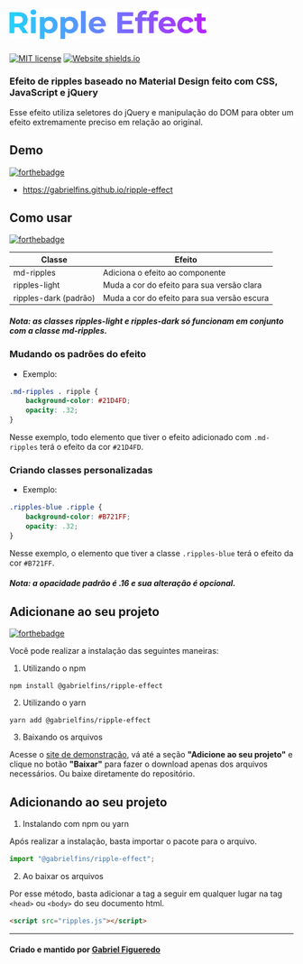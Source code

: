# <img src="images/ripple-effect-logo.svg" alt="Ripple Effect" width="350px" />
[![MIT license](https://img.shields.io/badge/License-MIT-blue.svg)](https://github.com/gabrielfins/ripple-effect/blob/master/LICENSE.md)
[![Website shields.io](https://img.shields.io/website-up-down-green-red/http/shields.io.svg)](https://gabrielfins.github.io/ripple-effect)

### Efeito de ripples baseado no Material Design feito com **CSS, JavaScript e jQuery**

Esse efeito utiliza seletores do jQuery e manipulação do DOM para obter um efeito extremamente preciso em relação ao original.

## Demo
[![forthebadge](https://forthebadge.com/images/badges/built-with-resentment.svg)](https://forthebadge.com)

* https://gabrielfins.github.io/ripple-effect

## Como usar
[![forthebadge](https://forthebadge.com/images/badges/ctrl-c-ctrl-v.svg)](https://forthebadge.com)

Classe | Efeito
-------|-------
md-ripples | Adiciona o efeito ao componente
ripples-light | Muda a cor do efeito para sua versão clara
ripples-dark (padrão) | Muda a cor do efeito para sua versão escura

##### Nota: as classes ripples-light e ripples-dark só funcionam em conjunto com a classe md-ripples.

### Mudando os padrões do efeito

* Exemplo:

```css
.md-ripples . ripple {
    background-color: #21D4FD;
    opacity: .32;
}
```

Nesse exemplo, todo elemento que tiver o efeito adicionado com `.md-ripples` terá o efeito da cor `#21D4FD`.

### Criando classes personalizadas

* Exemplo:

```css
.ripples-blue .ripple {
    background-color: #B721FF;
    opacity: .32;
}
```

Nesse exemplo, o elemento que tiver a classe `.ripples-blue` terá o efeito da cor `#B721FF`.

##### Nota: a opacidade padrão é .16 e sua alteração é opcional.

## Adicionane ao seu projeto
[![forthebadge](https://forthebadge.com/images/badges/powered-by-electricity.svg)](https://forthebadge.com)

Você pode realizar a instalação das seguintes maneiras:

1. Utilizando o npm

```
npm install @gabrielfins/ripple-effect
```

2. Utilizando o yarn

```
yarn add @gabrielfins/ripple-effect
```

3. Baixando os arquivos

Acesse o [site de demonstração](https://gabrielfins.github.io/ripple-effect), vá até a seção **"Adicione ao seu projeto"** e clique no botão **"Baixar"** para fazer o download apenas dos arquivos necessários. Ou baixe diretamente do repositório.

## Adicionando ao seu projeto

1. Instalando com npm ou yarn

Após realizar a instalação, basta importar o pacote para o arquivo.

```js
import "@gabrielfins/ripple-effect";
```

2. Ao baixar os arquivos

Por esse método, basta adicionar a tag a seguir em qualquer lugar na tag `<head>` ou `<body>` do seu documento html.

```html
<script src="ripples.js"></script>
```

---
#### Criado e mantido por [Gabriel Figueredo](https://github.com/gabrielfins)
